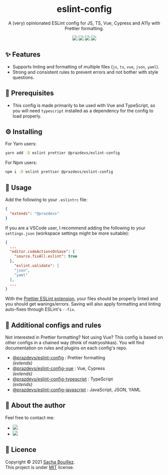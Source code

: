 <p align="center">
  <img alt="" src="https://i.imgur.com/AbOtm3T.png">
</p>

<h1 align="center">eslint-config</h1>
<p align="center">A (very) opinionated ESLint config for JS, TS, Vue, Cypress and A11y with Prettier formatting.</p>


<p align="center">
  <img src="https://img.shields.io/github/package-json/v/prazdevs/eslint-config?style=flat" />
  <img src="https://img.shields.io/badge/formatted%20with-prettier-F7B93E" />
  <img src="https://img.shields.io/badge/linted%20with-ESLint-4B32C3" />
  <img src="https://img.shields.io/github/license/prazdevs/use-persistent-stopwatch?style=flat" />
</p>

## ✨ Features

- Supports linting and formatting of multiple files (`js`, `ts`, `vue`, `json`, `yaml`).
- Strong and consistent rules to prevent errors and not bother with style questions.

## 🧱 Prerequisites

- This config is made primarily to be used with Vue and TypeScript, so you will need `typescript` installed as a dependency for the config to load properly.

## ⚙️ Installing

For Yarn users:
```sh
yarn add -D eslint prettier @prazdevs/eslint-config
```
For Npm users:
```sh
npm i -D eslint prettier @prazdevs/eslint-config
```

## 🚀 Usage

Add the following to your `.eslintrc` file:
```json
{
  "extends": "@prazdevs"
}
```
If you are a VSCode user, I recommend adding the following to your `settings.json` (workspace settings might be more suitable):
```json
{
  ...
  "editor.codeActionsOnSave": {
    "source.fixAll.eslint": true
  },
    "eslint.validate": [
    "json",
    "yaml"
  ],
  ...
}
```
With the [Prettier ESLint extension](https://marketplace.visualstudio.com/items?itemName=rvest.vs-code-prettier-eslint), your files should be properly linted and you should get wanings/errors. Saving will also apply formatting and linting auto-fixes through ESLint's `--fix`.


## 🔨 Additional configs and rules

Not interested in Prettier formatting? Not using Vue? This config is based on other configs in a chained way (think of matryoshkas). You will find documentation on rules and plugins on each config's repo.

- [@prazdevs/eslint-config](https://github.com/prazdevs/eslint-config/tree/main/packages/global) : Prettier formatting  
_(extends)_
- [@prazdevs/eslint-config-vue](https://github.com/prazdevs/eslint-config/tree/main/packages/vue) : Vue, Cypress  
_(extends)_
- [@prazdevs/eslint-config-typescript](https://github.com/prazdevs/eslint-config/tree/main/packages/typescript) : TypeScript  
_(extends)_
- [@prazdevs/eslint-config-javascript](https://github.com/prazdevs/eslint-config/tree/main/packages/javascript) : JavaScript, JSON, YAML

## 👤 About the author

Feel free to contact me:

- <a href="https://twitter.com/prazdevs"><img src="https://img.shields.io/twitter/follow/prazdevs?style=social" /><a/>
- <img src="https://img.shields.io/badge/Discord-PraZ%234184-darkgrey?labelColor=7289DA&logo=discord&logoColor=white&style=flat" />

## 📝 Licence

Copyright © 2021 [Sacha Bouillez](https://github.com/prazdevs).<br />
This project is under [MIT](https://github.com/prazdevs/eslint-config/blob/main/LICENCE) license.